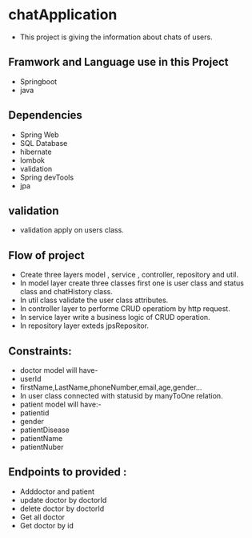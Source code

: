 # chatApplication
* This project is giving the information about chats of users.
## Framwork and Language use in this Project
* Springboot 
* java
## Dependencies
* Spring Web
* SQL Database
* hibernate
* lombok
* validation
* Spring devTools
* jpa
## validation
* validation apply on users class.
## Flow of project
* Create three layers model , service , controller, repository and util.
* In model layer create three classes first one is user class and status class and chatHistory class.
* In util class validate the user class attributes.
* In controller layer to performe CRUD operatiom by http request.
* In service layer write a business logic of CRUD operation.
* In repository layer exteds jpsRepositor.
## Constraints:
* doctor model will have-
* userId
* firstName,LastName,phoneNumber,email,age,gender...
* In user class connected with statusid by manyToOne relation.
* patient model will have:-
* patientid
* gender
* patientDisease
* patientName
* patientNuber
## Endpoints to provided :
* Adddoctor and patient
* update doctor by doctorId
* delete doctor by doctorId
* Get all doctor
* Get doctor by id
